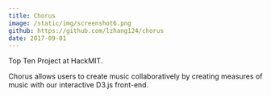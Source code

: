 ```yaml
---
title: Chorus
image: /static/img/screenshot6.png
github: https://github.com/lzhang124/chorus
date: 2017-09-01
---
```

Top Ten Project at HackMIT.

Chorus allows users to create music collaboratively by creating measures of music with our interactive D3.js front-end.